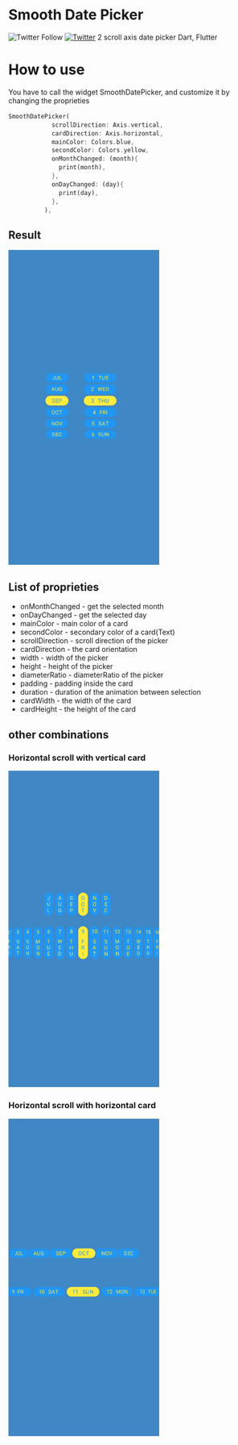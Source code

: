 

# Smooth Date Picker
![Twitter Follow](https://img.shields.io/twitter/follow/rizeavladdev)
[![Twitter](https://img.shields.io/twitter/url?label=Follow%20me%20on%20Instagram&logo=instagram&style=social&url=https%3A%2F%2Fwww.instagram.com%2Frizeavlad.dev%2F)](https://twitter.com/intent/tweet?text=Wow:&url=https%3A%2F%2Fwww.instagram.com%2Frizeavlad.dev%2F)
2 scroll axis date picker Dart, Flutter




# How to use

You have to call the widget SmoothDatePicker, and customize it by changing the proprieties

```dart
SmoothDatePicker(
            scrollDirection: Axis.vertical,
            cardDirection: Axis.horizontal,
            mainColor: Colors.blue,
            secondColor: Colors.yellow,
            onMonthChanged: (month){
              print(month),
            },
            onDayChanged: (day){
              print(day),
            },
          ),
```
## Result

<img width="300" alt="Picker Example" src="https://github.com/VladRizea/referenceimages/blob/master/example.jpg">

## List of proprieties

* onMonthChanged - get the selected month
* onDayChanged - get the selected day
* mainColor - main color of a card
* secondColor - secondary color of a card(Text)
* scrollDirection - scroll direction of the picker
* cardDirection - the card orientation
* width - width of the picker
* height - height of the picker
* diameterRatio - diameterRatio of the picker
* padding - padding inside the card
* duration - duration of the animation between selection
* cardWidth - the width of the card
* cardHeight - the height of the card

## other combinations
### Horizontal scroll with vertical card
<img width="300" alt="Picker Example" src="https://github.com/VladRizea/referenceimages/blob/master/horizontal%20but%20vertical.jpg">

### Horizontal scroll with horizontal card
<img width="300" alt="Picker Example" src="https://github.com/VladRizea/referenceimages/blob/master/horizontal%20horizontal.jpg">


